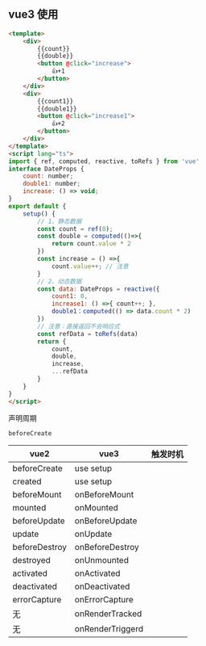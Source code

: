 ## vue3 使用



```html
<template>
	<div>
        {{count}}
        {{double}}
        <button @click="increase">
     		👍+1
        </button>
    </div>
    <div>
        {{count1}}
        {{double1}}
        <button @click="increase1">
     		👍+2
        </button>
    </div>
</template>
<script lang="ts">
import { ref, computed, reactive, toRefs } from 'vue'
interface DateProps {
    count: number;
    double1: number;
    increase: () => void;
}
export default {
    setup() {
        // 1、静态数据
		const count = ref(0);
        const double = computed(()=>{
            return count.value * 2
        })
        const increase = () =>{
            count.value++; // 注意
        }
        // 2、动态数据
        const data: DateProps = reactive({
            count1: 0,
            increase1: () =>{ count++; },
            double1：computed(() => data.count * 2)
        })
    	// 注意：直接返回不会响应式
    	const refData = toRefs(data)
        return {
            count,
            double,
            increase,
    		...refData
        }
    }
}
</script>
```





声明周期



```
beforeCreate
```

| vue2          | vue3             | 触发时机 |
| ------------- | ---------------- | -------- |
| beforeCreate  | use setup        |          |
| created       | use setup        |          |
| beforeMount   | onBeforeMount    |          |
| mounted       | onMounted        |          |
| beforeUpdate  | onBeforeUpdate   |          |
| update        | onUpdate         |          |
| beforeDestroy | onBeforeDestroy  |          |
| destroyed     | onUnmounted      |          |
| activated     | onActivated      |          |
| deactivated   | onDeactivated    |          |
| errorCapture  | onErrorCapture   |          |
| 无            | onRenderTracked  |          |
| 无            | onRenderTriggerd |          |


 
 <comment-comment/> 
 